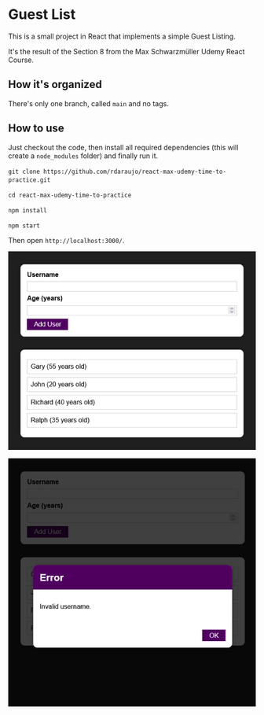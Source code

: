 # Guest List 

This is a small project in React that implements a simple Guest Listing.

It's the result of the Section 8 from the Max Schwarzmüller Udemy React Course.

## How it's organized

There's only one branch, called `main` and no tags.

## How to use

Just checkout the code, then install all required dependencies (this will create a `node_modules` folder) and finally run it.

`git clone https://github.com/rdaraujo/react-max-udemy-time-to-practice.git`

`cd react-max-udemy-time-to-practice`

`npm install`

`npm start`

Then open `http://localhost:3000/`.

![Project screenshot](./screenshot-1.png)

![Project screenshot](./screenshot-2.png)